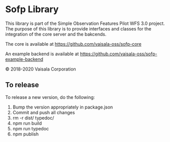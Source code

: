 # Sofp Library

This library is part of the Simple Observation Features Pilot WFS 3.0 project. The purpose of this library is to provide interfaces and classes for the integration of the core server and the bakcends.

The core is available at https://github.com/vaisala-oss/sofp-core

An example backend is available at https://github.com/vaisala-oss/sofp-example-backend

© 2018-2020 Vaisala Corporation

## To release

To release a new version, do the following:

1. Bump the version appropriately in package.json
2. Commit and push all changes
3. rm -r dist/ typedoc/
4. npm run build
5. npm run typedoc
6. npm publish

